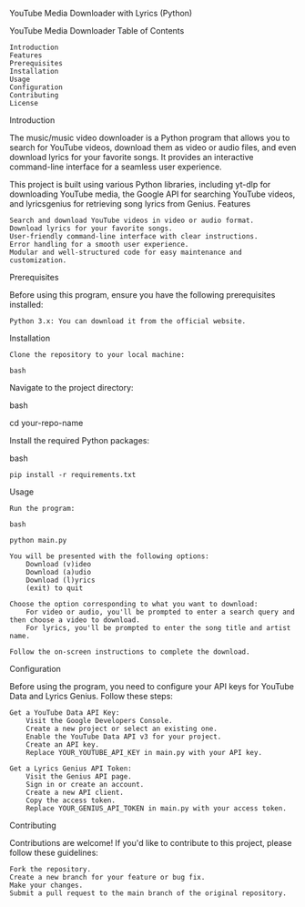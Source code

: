 YouTube Media Downloader with Lyrics (Python)

YouTube Media Downloader
Table of Contents

    Introduction
    Features
    Prerequisites
    Installation
    Usage
    Configuration
    Contributing
    License

Introduction

The music/music video downloader is a Python program that allows you to search for YouTube videos, download them as video or audio files, and even download lyrics for your favorite songs. It provides an interactive command-line interface for a seamless user experience.

This project is built using various Python libraries, including yt-dlp for downloading YouTube media, the Google API for searching YouTube videos, and lyricsgenius for retrieving song lyrics from Genius.
Features

    Search and download YouTube videos in video or audio format.
    Download lyrics for your favorite songs.
    User-friendly command-line interface with clear instructions.
    Error handling for a smooth user experience.
    Modular and well-structured code for easy maintenance and customization.

Prerequisites

Before using this program, ensure you have the following prerequisites installed:

    Python 3.x: You can download it from the official website.

Installation

    Clone the repository to your local machine:

    bash





Navigate to the project directory:

bash

cd your-repo-name

Install the required Python packages:

bash

    pip install -r requirements.txt

Usage

    Run the program:

    bash

    python main.py

    You will be presented with the following options:
        Download (v)ideo
        Download (a)udio
        Download (l)yrics
        (exit) to quit

    Choose the option corresponding to what you want to download:
        For video or audio, you'll be prompted to enter a search query and then choose a video to download.
        For lyrics, you'll be prompted to enter the song title and artist name.

    Follow the on-screen instructions to complete the download.

Configuration

Before using the program, you need to configure your API keys for YouTube Data and Lyrics Genius. Follow these steps:

    Get a YouTube Data API Key:
        Visit the Google Developers Console.
        Create a new project or select an existing one.
        Enable the YouTube Data API v3 for your project.
        Create an API key.
        Replace YOUR_YOUTUBE_API_KEY in main.py with your API key.

    Get a Lyrics Genius API Token:
        Visit the Genius API page.
        Sign in or create an account.
        Create a new API client.
        Copy the access token.
        Replace YOUR_GENIUS_API_TOKEN in main.py with your access token.

Contributing

Contributions are welcome! If you'd like to contribute to this project, please follow these guidelines:

    Fork the repository.
    Create a new branch for your feature or bug fix.
    Make your changes.
    Submit a pull request to the main branch of the original repository.
